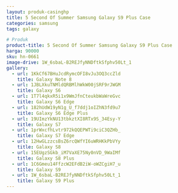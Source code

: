 ```yaml
---
layout: produk-casinghp
title: 5 Second Of Summer Samsung Galaxy S9 Plus Case
categories: samsung
tags: galaxy

# Produk
product-title: 5 Second Of Summer Samsung Galaxy S9 Plus Case
harga: 90000
sku: hn-0661
image-drive: 1W_6sbaL-B2REJfyNNDftkSfphv50Lt_1
gallery:
  - url: 1KkCf67BHuJcdRymcOFI8vJu3OQ3ccZld
    title: Galaxy Note 8
  - url: 1JBLXkuTNMldQRBMlhWkW00jSRF9rJWGM
    title: Galaxy S6
  - url: 1T7l4qkxR5i1x9WmJfnCteukbWaWreGvc
    title: Galaxy S6 Edge
  - url: 182hUdW19yN1g_U_f7ddj1oIZhN3fd9u7
    title: Galaxy S6 Edge Plus
  - url: 19UImzYkNU13tbkztXI8RTx9S_34Esy-Y
    title: Galaxy S7
  - url: 1prWxcfhLvtr972kQQEPWTi9ciC3QZHb_
    title: Galaxy S7 Edge
  - url: 12HwGLzzcsBsZ6rcQWfYI6uWRHKkPbVYy
    title: Galaxy S8
  - url: 15EUgzSGkb_iM7VaXE75Ny0nVD_9WaIMf
    title: Galaxy S8 Plus
  - url: 1C6Gmeu14FfzcW2EFdB2iW-oWZCgiH7_u
    title: Galaxy S9
  - url: 1W_6sbaL-B2REJfyNNDftkSfphv50Lt_1
    title: Galaxy S9 Plus
---
```

